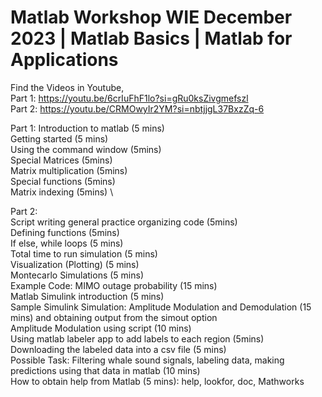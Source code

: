 # Matlab Workshop WIE December 2023 | Matlab Basics | Matlab for Applications

Find the Videos in Youtube, \
Part 1: https://youtu.be/6crIuFhF1lo?si=gRu0ksZivgmefszl \
Part 2: https://youtu.be/CRMOwyIr2YM?si=nbtjjgL37BxzZq-6


Part 1: 
Introduction to matlab (5 mins) \
Getting started (5 mins) \
Using the command window (5mins) \
Special Matrices (5mins) \
Matrix multiplication (5mins) \
Special functions (5mins) \
Matrix indexing (5mins) \\


Part 2: \
Script writing general practice organizing code (5mins) \
Defining functions (5mins) \
If else, while loops (5 mins) \
Total time to run simulation (5 mins) \
Visualization (Plotting) (5 mins) \
Montecarlo Simulations (5 mins) \
Example Code: MIMO outage probability (15 mins) \
Matlab Simulink introduction (5 mins) \
Sample Simulink Simulation: Amplitude Modulation and Demodulation (15 mins) and obtaining output from the simout option \
Amplitude Modulation using script (10 mins) \
Using matlab labeler app to add labels to each region (5mins) \
Downloading the labeled data into a csv file (5 mins) \
Possible Task: Filtering whale sound signals, labeling data, making predictions using that data in matlab (10 mins) \
How to obtain help from Matlab (5 mins): help, lookfor, doc, Mathworks 
